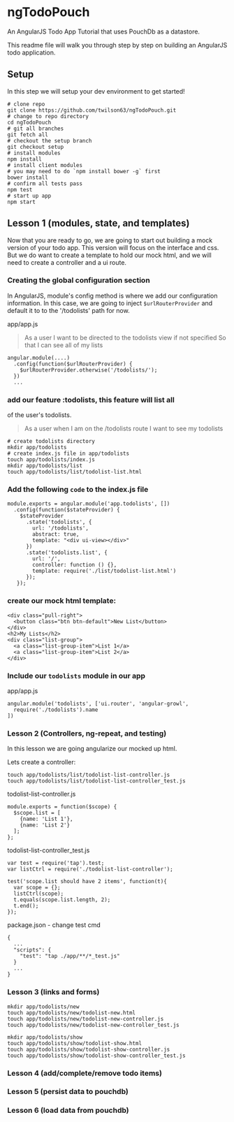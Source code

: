 # ngTodoPouch

An AngularJS Todo App Tutorial that uses PouchDb as a datastore.

This readme file will walk you through step by step on building an AngularJS todo application.

## Setup

In this step we will setup your dev environment to get started!

```
# clone repo
git clone https://github.com/twilson63/ngTodoPouch.git
# change to repo directory
cd ngTodoPouch
# git all branches
git fetch all
# checkout the setup branch
git checkout setup
# install modules
npm install
# install client modules
# you may need to do `npm install bower -g` first
bower install
# confirm all tests pass
npm test
# start up app
npm start
```

## Lesson 1 (modules, state, and templates)

Now that you are ready to go, we are going to start out building a mock version of your todo app.  This version will focus on the interface and css.  But we do want to create a template to hold our mock html, and we will need to create a controller and a ui route.

### Creating the global configuration section

In AngularJS, module's config method is where we add our configuration information.  In this case, we are going to inject `$urlRouterProvider` and default it to to the '/todolists' path for now.

app/app.js

>  As a user
>  I want to be directed to the todolists view if not specified
>  So that I can see all of my lists

```
angular.module(....)
  .config(function($urlRouterProvider) {
    $urlRouterProvider.otherwise('/todolists/');
  })
  ...

```

### add our feature :todolists, this feature will list all
of the user's todolists.

>  As a user when I am on the /todolists route
>  I want to see my todolists

```
# create todolists directory
mkdir app/todolists
# create index.js file in app/todolists
touch app/todolists/index.js
mkdir app/todolists/list
touch app/todolists/list/todolist-list.html

```

### Add the following `code` to the index.js file

```
module.exports = angular.module('app.todolists', [])
  .config(function($stateProvider) {
    $stateProvider
      .state('todolists', {
        url: '/todolists',
        abstract: true,
        template: "<div ui-view></div>"
      })
      .state('todolists.list', {
        url: '/',
        controller: function () {},
        template: require('./list/todolist-list.html')
      });
   });
```

### create our mock html template:

```
<div class="pull-right">
  <button class="btn btn-default">New List</button>
</div>
<h2>My Lists</h2>
<div class="list-group">
  <a class="list-group-item">List 1</a>
  <a class="list-group-item">List 2</a>
</div>
```

### Include our `todolists` module in our app

app/app.js

```
angular.module('todolists', ['ui.router', 'angular-growl',
  require('./todolists').name
])
```

### Lesson 2 (Controllers, ng-repeat, and testing)

In this lesson we are going angularize our mocked up html.

Lets create a controller:

```
touch app/todolists/list/todolist-list-controller.js
touch app/todolists/list/todolist-list-controller_test.js
```

todolist-list-controller.js

```
module.exports = function($scope) {
  $scope.list = [
    {name: 'List 1'},
    {name: 'List 2'}
  ];
};
```

todolist-list-controller_test.js

```
var test = require('tap').test;
var listCtrl = require('./todolist-list-controller');

test('scope.list should have 2 items', function(t){
  var scope = {};
  listCtrl(scope);
  t.equals(scope.list.length, 2);
  t.end();
});
```

package.json - change test cmd

```
{
  ...
  "scripts": {
    "test": "tap ./app/**/*_test.js"
  }
  ...
}

```

### Lesson 3 (links and forms)

```
mkdir app/todolists/new
touch app/todolists/new/todolist-new.html
touch app/todolists/new/todolist-new-controller.js
touch app/todolists/new/todolist-new-controller_test.js

mkdir app/todolists/show
touch app/todolists/show/todolist-show.html
touch app/todolists/show/todolist-show-controller.js
touch app/todolists/show/todolist-show-controller_test.js

```

### Lesson 4 (add/complete/remove todo items)

### Lesson 5 (persist data to pouchdb)

### Lesson 6 (load data from pouchdb)
